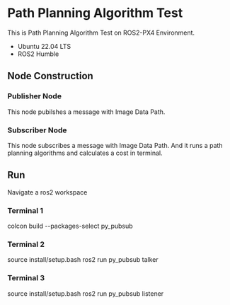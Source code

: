 # Path Planning Algorithm Test
This is Path Planning Algorithm Test on ROS2-PX4 Environment.

- Ubuntu 22.04 LTS
- ROS2 Humble

## Node Construction
### Publisher Node
This node pubilshes a message with Image Data Path.

### Subscriber Node
This node subscribes a message with Image Data Path.
And it runs a path planning algorithms and calculates a cost in terminal.

## Run 
Navigate a ros2 workspace

### Terminal 1 
colcon build --packages-select py_pubsub

### Terminal 2
source install/setup.bash
ros2 run py_pubsub talker

### Terminal 3
source install/setup.bash
ros2 run py_pubsub listener


